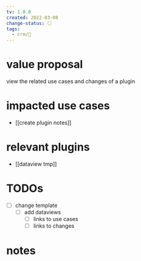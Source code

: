 ```yaml
---
tv: 1.0.0
created: 2022-03-08
change-status: ⚪
tags:
  - crm/🌿
---
```


# value proposal
view the related use cases and changes of a plugin

# impacted use cases
- [[create plugin notes]]

# relevant plugins
- [[dataview tmp]]

# TODOs
- [ ] change template
	- [ ] add dataviews
		- [ ] links to use cases
		- [ ] links to changes

# notes


























